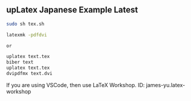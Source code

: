 ## upLatex Japanese Example Latest

```sh
sudo sh tex.sh

latexmk -pdfdvi

or

uplatex text.tex
biber text
uplatex text.tex
dvipdfmx text.dvi
```

If you are using VSCode, then use LaTeX Workshop.
ID: james-yu.latex-workshop

